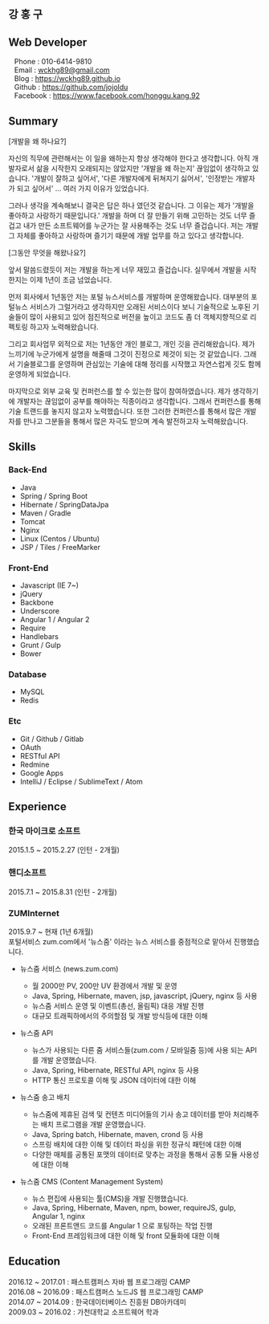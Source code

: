 
강 홍 구
----------------

Web Developer
----------------

&nbsp;&nbsp; Phone : 010-6414-9810 <br/>
&nbsp;&nbsp; Email : wckhg89@gmail.com <br/>
&nbsp;&nbsp; Blog : https://wckhg89.github.io <br/>
&nbsp;&nbsp; Github : https://github.com/jojoldu <br/>
&nbsp;&nbsp; Facebook : https://www.facebook.com/honggu.kang.92

Summary
---------

[개발을 왜 하나요?]

자신의 직무에 관련해서는 이 일을 왜하는지 항상 생각해야 한다고 생각합니다.
아직 개발자로서 삶을 시작한지 오래되지는 않았지만 '개발을 왜 하는지' 끊임없이 생각하고 있습니다.
'개발이 잘하고 싶어서', '다른 개발자에게 뒤쳐지기 싫어서', '인정받는 개발자가 되고 싶어서' ... 여러 가지 이유가 있었습니다.

그러나 생각을 계속해보니 결국은 답은 하나 였던것 같습니다.  그 이유는 제가 '개발을 좋아하고 사랑하기 때문입니다.'
개발을 하며 더 잘 만들기 위해 고민하는 것도 너무 즐겁고 내가 만든 소프트웨어를 누군가는 잘 사용해주는 것도 너무 즐겁습니다.
저는 개발 그 자체를 좋아하고 사랑하며 즐기기 때문에 개발 업무를 하고 있다고 생각합니다.

[그동안 무엇을 해왔나요?]

앞서 말씀드렸듯이 저는 개발을 하는게 너무 재밌고 즐겁습니다. 실무에서 개발을 시작 한지는 이제 1년이 조금 넘었습니다.

먼저 회사에서 1년동안 저는 포털 뉴스서비스를 개발하며 운영해왔습니다. 대부분의 포털뉴스 서비스가 그럴거라고 생각하지만 오래된 서비스이다 보니 기술적으로 노후된 기술들이 많이 사용되고 있어 점진적으로 버전을 높이고 코드도 좀 더 객체지향적으로 리펙토링 하고자 노력해왔습니다.

그리고 회사업무 외적으로 저는 1년동안 개인 블로그, 개인 깃을 관리해왔습니다.
제가 느끼기에 누군가에게 설명을 해줄때 그것이 진정으로 제것이 되는 것 같았습니다. 그래서 기술블로그를 운영하며 관심있는 기술에 대해 정리를 시작했고 자연스럽게 깃도 함께 운영하게 되었습니다.

마지막으로 외부 교육 및 컨퍼런스를 할 수 있는한 많이 참여하였습니다.
제가 생각하기에 개발자는 끊임없이 공부를 해야하는 직종이라고 생각합니다. 그래서 컨퍼런스를 통해 기술 트랜드를 놓지지 않고자 노력했습니다.
또한 그러한 컨퍼런스를 통해서 많은 개발자를 만나고 그분들을 통해서 많은 자극도 받으며 계속 발전하고자 노력해왔습니다.


Skills
-------

### Back-End
* Java
* Spring / Spring Boot
* Hibernate / SpringDataJpa
* Maven / Gradle
* Tomcat
* Nginx
* Linux (Centos / Ubuntu)
* JSP / Tiles / FreeMarker

### Front-End
* Javascript (IE 7~)
* jQuery
* Backbone
* Underscore
* Angular 1 / Angular 2
* Require
* Handlebars
* Grunt / Gulp
* Bower

### Database
* MySQL
* Redis


### Etc
* Git / Github / Gitlab
* OAuth
* RESTful API
* Redmine
* Google Apps
* IntelliJ / Eclipse / SublimeText / Atom

Experience
-----------
### 한국 마이크로 소프트
2015.1.5 ~ 2015.2.27 (인턴 - 2개월)

### 핸디소프트
2015.7.1 ~ 2015.8.31 (인턴 - 2개월)

### ZUMInternet
2015.9.7 ~ 현재 (1년 6개월) <br/>
포털서비스 zum.com에서 '뉴스줌' 이라는 뉴스 서비스를 중점적으로 맡아서 진행했습니다.


* 뉴스줌 서비스 (news.zum.com)
  - 월 2000만 PV, 200만 UV 환경에서 개발 및 운영
  - Java, Spring, Hibernate, maven, jsp, javascript, jQuery, nginx 등 사용
  - 뉴스줌 서비스 운영 및 이벤트(총선, 올림픽) 대응 개발 진행
  - 대규모 트래픽하에서의 주의할점 및 개발 방식등에 대한 이해


* 뉴스줌 API
  - 뉴스가 사용되는 다른 줌 서비스들(zum.com / 모바일줌 등)에 사용 되는 API를 개발 운영했습니다.
  - Java, Spring, Hibernate, RESTful API, nginx 등 사용
  - HTTP 통신 프로토콜 이해 및 JSON 데이터에 대한 이해


* 뉴스줌 송고 배치
  - 뉴스줌에 제휴된 검색 및 컨텐츠 미디어들의 기사 송고 데이터를 받아 처리해주는 배치 프로그램을 개발 운영했습니다.
  - Java, Spring batch, Hibernate, maven, crond 등 사용
  - 스프링 배치에 대한 이해 및 데이터 파싱을 위한 정규식 패턴에 대한 이해
  - 다양한 매체를 공통된 포맷의 데이터로 맞추는 과정을 통해서 공통 모듈 사용성에 대한 이해


* 뉴스줌 CMS (Content Management System)
  - 뉴스 편집에 사용되는 툴(CMS)을 개발 진행했습니다.
  - Java, Spring, Hibernate, Maven, npm, bower, requireJS, gulp, Angular 1, nginx
  - 오래된 프론트앤드 코드를 Angular 1 으로 포팅하는 작업 진행
  - Front-End 프레임워크에 대한 이해 및 front 모듈화에 대한 이해


Education
---------
2016.12 ~ 2017.01 : 패스트캠퍼스 자바 웹 프로그래밍 CAMP <br/>
2016.08 ~ 2016.09 : 패스트캠퍼스 노드JS 웹 프로그래밍 CAMP <br/>
2014.07 ~ 2014.09 : 한국데이터베이스 진흥원 DB아카데미 <br/>
2009.03 ~ 2016.02 : 가천대학교 소프트웨어 학과 <br/>
